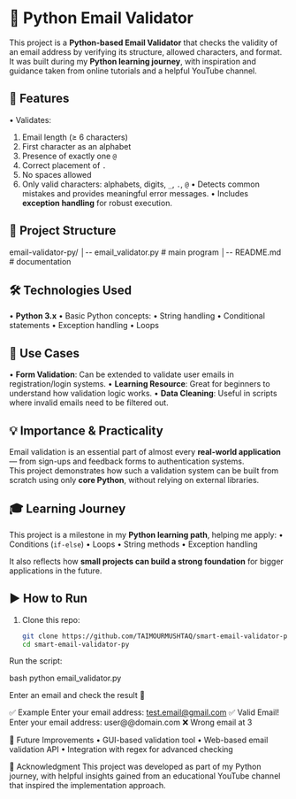 # 📧 Python Email Validator
This project is a **Python-based Email Validator** that checks the validity of an email address by verifying its structure, allowed characters, and format. It was built during my **Python learning journey**, with inspiration and guidance taken from online tutorials and a helpful YouTube channel.  

## 🚀 Features
•	Validates:
1.	Email length (≥ 6 characters)
2.	First character as an alphabet
3.	Presence of exactly one `@`
4.	Correct placement of `.`
5.	No spaces allowed
6.	Only valid characters: alphabets, digits, `_`, `.`, `@`
•	Detects common mistakes and provides meaningful error messages.
•	Includes **exception handling** for robust execution.

## 📂 Project Structure
email-validator-py/
│-- email_validator.py # main program
│-- README.md # documentation


## 🛠️ Technologies Used
•	**Python 3.x**
•	Basic Python concepts:
•	String handling
•	Conditional statements
•	Exception handling
•	Loops


## 📌 Use Cases
•	**Form Validation**: Can be extended to validate user emails in registration/login systems.
•	**Learning Resource**: Great for beginners to understand how validation logic works.
•	**Data Cleaning**: Useful in scripts where invalid emails need to be filtered out.

## 💡 Importance & Practicality
Email validation is an essential part of almost every **real-world application** — from sign-ups and feedback forms to authentication systems.  
This project demonstrates how such a validation system can be built from scratch using only **core Python**, without relying on external libraries.  


## 🎓 Learning Journey
This project is a milestone in my **Python learning path**, helping me apply:
•	Conditions (`if-else`)
•	Loops
•	String methods
•	Exception handling  

It also reflects how **small projects can build a strong foundation** for bigger applications in the future.  

## ▶️ How to Run
1. Clone this repo:
   ```bash
   git clone https://github.com/TAIMOURMUSHTAQ/smart-email-validator-py.git
   cd smart-email-validator-py
Run the script:

bash
python email_validator.py

Enter an email and check the result 🎉

✅ Example
Enter your email address: test.email@gmail.com
✅ Valid Email!
Enter your email address: user@@domain.com
❌ Wrong email at 3

🔮 Future Improvements
•	GUI-based validation tool
•	Web-based email validation API
•	Integration with regex for advanced checking

🙌 Acknowledgment
This project was developed as part of my Python journey, with helpful insights gained from an educational YouTube channel that inspired the implementation approach.

